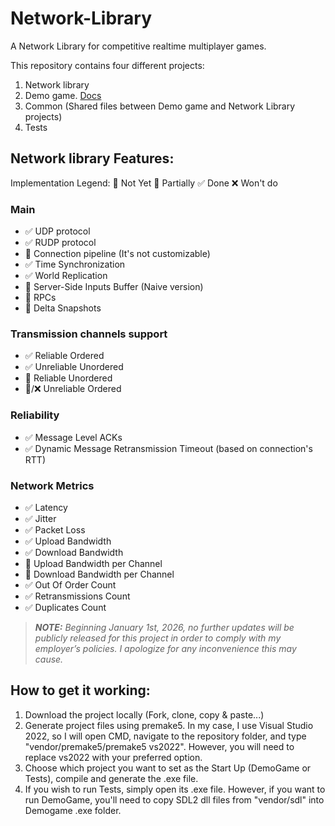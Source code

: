 # Network-Library
A Network Library for competitive realtime multiplayer games.

This repository contains four different projects:
1. Network library
2. Demo game. [Docs](docs/demo_game/demo_game_index.md)
3. Common (Shared files between Demo game and Network Library projects)
4. Tests

## Network library Features:
Implementation Legend: 
🔲 Not Yet 🔰 Partially ✅ Done ❌ Won't do

### Main
- ✅ UDP protocol
- ✅ RUDP protocol
- 🔰 Connection pipeline (It's not customizable)
- ✅ Time Synchronization
- ✅ World Replication
- 🔰 Server-Side Inputs Buffer (Naive version)
- 🔲 RPCs
- 🔲 Delta Snapshots

### Transmission channels support
- ✅ Reliable Ordered
- ✅ Unreliable Unordered
- 🔰 Reliable Unordered
- 🔲/❌ Unreliable Ordered

### Reliability
- ✅ Message Level ACKs
- ✅ Dynamic Message Retransmission Timeout (based on connection's RTT)

### Network Metrics
- ✅ Latency
- ✅ Jitter
- ✅ Packet Loss
- ✅ Upload Bandwidth
- ✅ Download Bandwidth
- 🔲 Upload Bandwidth per Channel
- 🔲 Download Bandwidth per Channel
- ✅ Out Of Order Count
- ✅ Retransmissions Count
- ✅ Duplicates Count

>_**NOTE:** Beginning January 1st, 2026, no further updates will be publicly released for this project in order to comply with my employer’s policies. I apologize for any inconvenience this may cause._

## How to get it working:
1. Download the project locally (Fork, clone, copy & paste...)
2. Generate project files using premake5. In my case, I use Visual Studio 2022, so I will open CMD, navigate to the repository folder, and type "vendor/premake5/premake5 vs2022". However, you will need to replace vs2022 with your preferred option.
3. Choose which project you want to set as the Start Up (DemoGame or Tests), compile and generate the .exe file.
4. If you wish to run Tests, simply open its .exe file. However, if you want to run DemoGame, you'll need to copy SDL2 dll files from "vendor/sdl" into Demogame .exe folder.